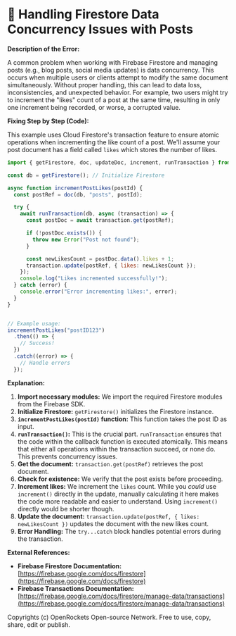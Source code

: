 # 🐞 Handling Firestore Data Concurrency Issues with Posts


**Description of the Error:**

A common problem when working with Firebase Firestore and managing posts (e.g., blog posts, social media updates) is data concurrency.  This occurs when multiple users or clients attempt to modify the same document simultaneously.  Without proper handling, this can lead to data loss, inconsistencies, and unexpected behavior.  For example, two users might try to increment the "likes" count of a post at the same time, resulting in only one increment being recorded, or worse, a corrupted value.

**Fixing Step by Step (Code):**

This example uses Cloud Firestore's transaction feature to ensure atomic operations when incrementing the like count of a post.  We'll assume your post document has a field called `likes` which stores the number of likes.

```javascript
import { getFirestore, doc, updateDoc, increment, runTransaction } from "firebase/firestore";

const db = getFirestore(); // Initialize Firestore

async function incrementPostLikes(postId) {
  const postRef = doc(db, "posts", postId);

  try {
    await runTransaction(db, async (transaction) => {
      const postDoc = await transaction.get(postRef);

      if (!postDoc.exists()) {
        throw new Error("Post not found");
      }

      const newLikesCount = postDoc.data().likes + 1;
      transaction.update(postRef, { likes: newLikesCount });
    });
    console.log("Likes incremented successfully!");
  } catch (error) {
    console.error("Error incrementing likes:", error);
  }
}


// Example usage:
incrementPostLikes("postID123")
  .then(() => {
    // Success!
  })
  .catch((error) => {
    // Handle errors
  });
```

**Explanation:**

1. **Import necessary modules:** We import the required Firestore modules from the Firebase SDK.
2. **Initialize Firestore:** `getFirestore()` initializes the Firestore instance.
3. **`incrementPostLikes(postId)` function:** This function takes the post ID as input.
4. **`runTransaction()`:** This is the crucial part.  `runTransaction` ensures that the code within the callback function is executed atomically.  This means that either all operations within the transaction succeed, or none do.  This prevents concurrency issues.
5. **Get the document:** `transaction.get(postRef)` retrieves the post document.
6. **Check for existence:** We verify that the post exists before proceeding.
7. **Increment likes:**  We increment the `likes` count.  While you *could* use `increment()` directly in the update, manually calculating it here makes the code more readable and easier to understand.  Using `increment()` directly would be shorter though.
8. **Update the document:** `transaction.update(postRef, { likes: newLikesCount })` updates the document with the new likes count.
9. **Error Handling:** The `try...catch` block handles potential errors during the transaction.

**External References:**

* **Firebase Firestore Documentation:** [https://firebase.google.com/docs/firestore](https://firebase.google.com/docs/firestore)
* **Firebase Transactions Documentation:** [https://firebase.google.com/docs/firestore/manage-data/transactions](https://firebase.google.com/docs/firestore/manage-data/transactions)


Copyrights (c) OpenRockets Open-source Network. Free to use, copy, share, edit or publish.

